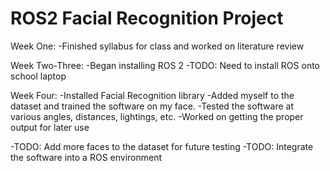 # ROS2 Facial Recognition Project
Week One: 
  -Finished syllabus for class and worked on literature review
  
 Week Two-Three:
  -Began installing ROS 2 
    -TODO: Need to install ROS onto school laptop
    
 Week Four: 
 -Installed Facial Recognition library
 -Added myself to the dataset and trained the software on my face.
 -Tested the software at various angles, distances, lightings, etc. 
 -Worked on getting the proper output for later use
 
 -TODO: Add more faces to the dataset for future testing
 -TODO: Integrate the software into a ROS environment
 
   
